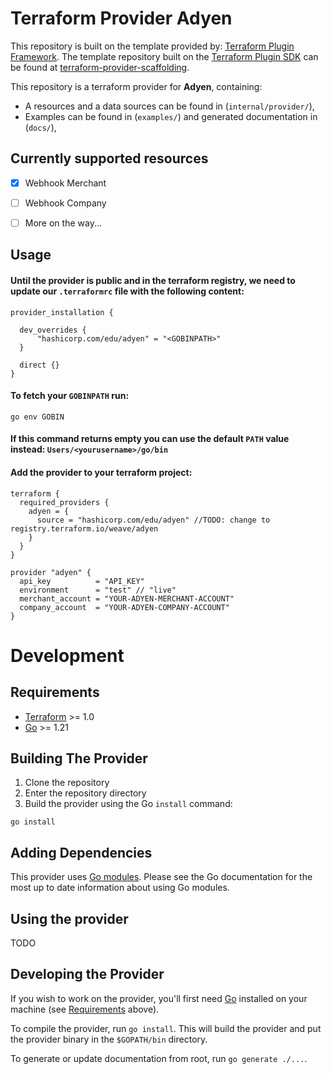 # Terraform Provider Adyen

This repository is built on the template provided by: [Terraform Plugin Framework](https://github.com/hashicorp/terraform-plugin-framework). The template repository built on the [Terraform Plugin SDK](https://github.com/hashicorp/terraform-plugin-sdk) can be found at [terraform-provider-scaffolding](https://github.com/hashicorp/terraform-provider-scaffolding).

This repository is a terraform provider for **Adyen**, containing:

- A resources and a data sources can be found in (`internal/provider/`),
- Examples can be found in (`examples/`) and generated documentation in (`docs/`),


## Currently supported resources
- [x] Webhook Merchant 
- [ ] Webhook Company
- [ ] More on the way...


## Usage 
#### Until the provider is public and in the terraform registry, we need to update our `.terraformrc` file with the following content:
```shell
provider_installation {

  dev_overrides {
      "hashicorp.com/edu/adyen" = "<GOBINPATH>"
  }

  direct {}
}
```

#### To fetch your `GOBINPATH` run:

```shell
go env GOBIN
```

#### If this command returns empty you can use the default `PATH` value instead: `Users/<yourusername>/go/bin`

#### Add the provider to your terraform project:
```hcl
terraform {
  required_providers {
    adyen = {
      source = "hashicorp.com/edu/adyen" //TODO: change to registry.terraform.io/weave/adyen
    }
  }
}

provider "adyen" {
  api_key          = "API_KEY"
  environment      = "test" // "live"
  merchant_account = "YOUR-ADYEN-MERCHANT-ACCOUNT"
  company_account  = "YOUR-ADYEN-COMPANY-ACCOUNT"
}
```
Development
===========
## Requirements

- [Terraform](https://developer.hashicorp.com/terraform/downloads) >= 1.0
- [Go](https://golang.org/doc/install) >= 1.21

## Building The Provider

1. Clone the repository
2. Enter the repository directory
3. Build the provider using the Go `install` command:

```shell
go install
```

## Adding Dependencies

This provider uses [Go modules](https://github.com/golang/go/wiki/Modules).
Please see the Go documentation for the most up to date information about using Go modules.

## Using the provider

TODO

## Developing the Provider

If you wish to work on the provider, you'll first need [Go](http://www.golang.org) installed on your machine (see [Requirements](#requirements) above).

To compile the provider, run `go install`. This will build the provider and put the provider binary in the `$GOPATH/bin` directory.

To generate or update documentation from root, run `go generate ./...`.

[//]: # (In order to run the full suite of Acceptance tests, run `make testacc`. )

[//]: # (*Note:* Acceptance tests create real resources, and often cost money to run.)
[//]: # ()
[//]: # (```shell)

[//]: # (make testacc)

[//]: # (```)
